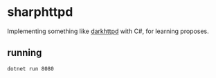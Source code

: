 # sharphttpd

Implementing something like [darkhttpd](https://unix4lyfe.org/darkhttpd/) with C#, for learning proposes.

## running

```bash
dotnet run 8080
```
